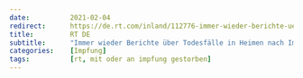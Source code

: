 ```yaml
---
date:          2021-02-04
redirect:      https://de.rt.com/inland/112776-immer-wieder-berichte-ueber-todesfalle-in-heimen-nach-impfung/
title:         RT DE
subtitle:      "Immer wieder Berichte über Todesfälle in Heimen nach Impfung – Offizielle sehen keinen Zusammenhang"
categories:    [Impfung]
tags:          [rt, mit oder an impfung gestorben]
---
```

